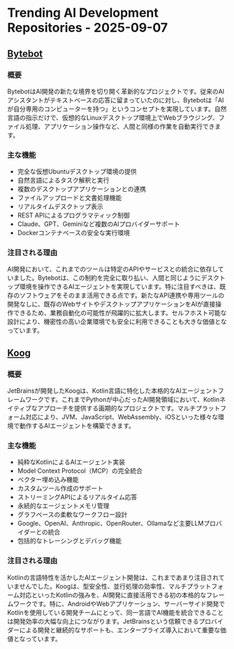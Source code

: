 # Trending AI Development Repositories - 2025-09-07

## [Bytebot](https://github.com/bytebot-ai/bytebot)

### 概要
BytebotはAI開発の新たな境界を切り開く革新的なプロジェクトです。従来のAIアシスタントがテキストベースの応答に留まっていたのに対し、Bytebotは「AIが自分専用のコンピューターを持つ」というコンセプトを実現しています。自然言語の指示だけで、仮想的なLinuxデスクトップ環境上でWebブラウジング、ファイル処理、アプリケーション操作など、人間と同様の作業を自動実行できます。

### 主な機能
- 完全な仮想Ubuntuデスクトップ環境の提供
- 自然言語によるタスク解釈と実行
- 複数のデスクトップアプリケーションとの連携
- ファイルアップロードと文書処理機能
- リアルタイムデスクトップ表示
- REST APIによるプログラマティック制御
- Claude、GPT、Geminiなど複数のAIプロバイダーサポート
- Dockerコンテナベースの安全な実行環境

### 注目される理由
AI開発において、これまでのツールは特定のAPIやサービスとの統合に依存していました。Bytebotは、この制約を完全に取り払い、人間と同じようにデスクトップ環境を操作できるAIエージェントを実現しています。特に注目すべきは、既存のソフトウェアをそのまま活用できる点です。新たなAPI連携や専用ツールの開発なしに、既存のWebサイトやデスクトップアプリケーションをAIが直接操作できるため、業務自動化の可能性が飛躍的に拡大します。セルフホスト可能な設計により、機密性の高い企業環境でも安全に利用できることも大きな価値となっています。

## [Koog](https://github.com/JetBrains/koog)

### 概要
JetBrainsが開発したKoogは、Kotlin言語に特化した本格的なAIエージェントフレームワークです。これまでPythonが中心だったAI開発領域において、Kotlinネイティブなアプローチを提供する画期的なプロジェクトです。マルチプラットフォーム対応により、JVM、JavaScript、WebAssembly、iOSといった様々な環境で動作するAIエージェントを構築できます。

### 主な機能
- 純粋なKotlinによるAIエージェント実装
- Model Context Protocol（MCP）の完全統合
- ベクター埋め込み機能
- カスタムツール作成のサポート
- ストリーミングAPIによるリアルタイム応答
- 永続的なエージェントメモリ管理
- グラフベースの柔軟なワークフロー設計
- Google、OpenAI、Anthropic、OpenRouter、Ollamaなど主要LLMプロバイダーとの統合
- 包括的なトレーシングとデバッグ機能

### 注目される理由
Kotlinの言語特性を活かしたAIエージェント開発は、これまであまり注目されていませんでした。Koogは、型安全性、並行処理の効率性、マルチプラットフォーム対応といったKotlinの強みを、AI開発に直接活用できる初の本格的なフレームワークです。特に、AndroidやWebアプリケーション、サーバーサイド開発でKotlinを使用している開発チームにとって、同一言語でAI機能を統合できることは開発効率の大幅な向上につながります。JetBrainsという信頼できるプロバイダーによる開発と継続的なサポートも、エンタープライズ導入において重要な価値となっています。